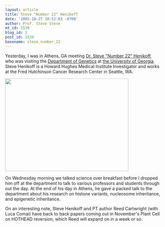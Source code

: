 ```yaml
---
layout: article
title: Steve "Number 22" Henikoff
date: '2005-10-27 18:52:03 -0700'
author: Prof. Steve Steve
mt_id: 1539
blog_id: 2
post_id: 1539
basename: steve_number_22
---
```

Yesterday, I was in Athens, GA meeting [Dr. Steve "Number 22" Henikoff](http://blocks.fhcrc.org/~steveh/), who was visiting the [Department of Genetics](http://www.genetics.uga.edu/) at [the University of Georgia](http://www.uga.edu/).  Steve Henikoff is a Howard Hughes Medical Institute Investigator and works at the Fred Hutchinson Cancer Research Center in Seattle, WA.

<img src="{{ site.baseurl }}/uploads/2005/steve22.jpg" alt="" width="400" height="300" />

On Wednesday morning we talked science over breakfast before I dropped him off at the department to talk to various professors and students through out the day.  At the end of his day in Athens, he gave a packed talk to the department about his research on histone variants, nucleosome inheritance, and epigenetic inheritance.

On an interesting note, Steve Henikoff and PT author Reed Cartwright (with Luca Comai) have back to back papers coming out in November's Plant Cell on HOTHEAD reversion, which Reed will expand on in a week or so.
